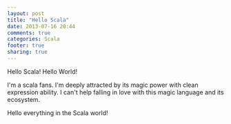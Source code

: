 ```yaml
---
layout: post
title: "Hello Scala"
date: 2013-07-16 20:44
comments: true
categories: Scala
footer: true
sharing: true
---
```


Hello Scala! Hello World!

I'm a scala fans. I'm deeply attracted by its magic power with clean expression ability. I
can't help falling in love with this magic language and its ecosystem.

Hello everything in the Scala world!